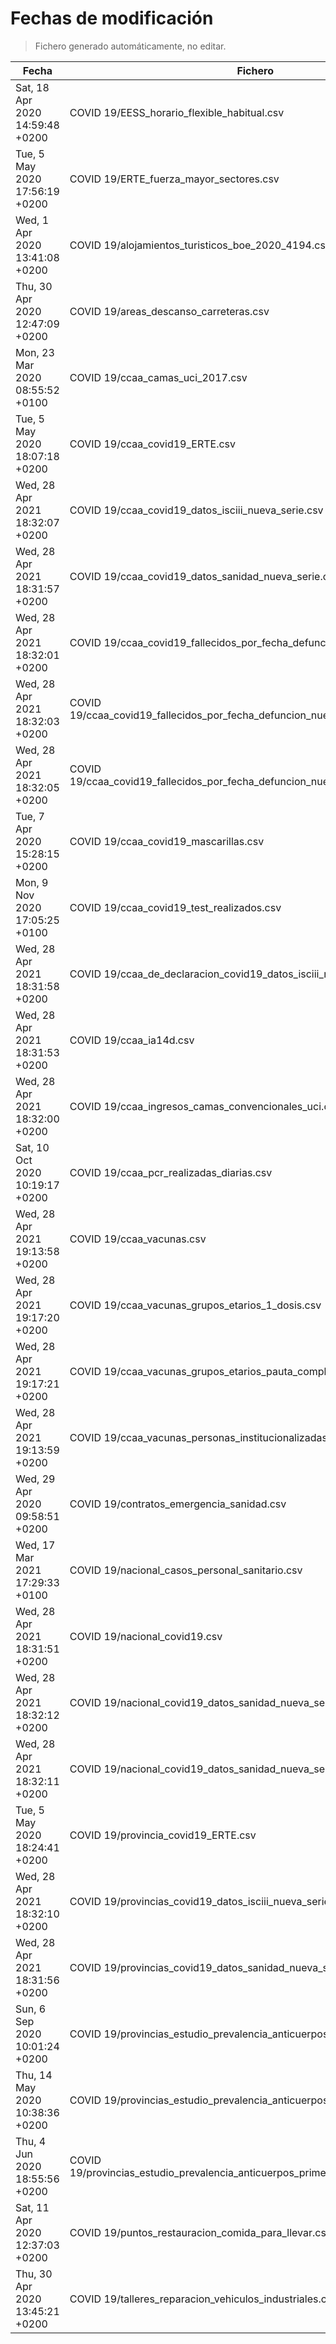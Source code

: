 # Fechas de modificación

> Fichero generado automáticamente, no editar.

| Fecha                           | Fichero                  |
|---------------------------------|--------------------------|
| Sat, 18 Apr 2020 14:59:48 +0200  | COVID 19/EESS_horario_flexible_habitual.csv |
| Tue, 5 May 2020 17:56:19 +0200  | COVID 19/ERTE_fuerza_mayor_sectores.csv |
| Wed, 1 Apr 2020 13:41:08 +0200  | COVID 19/alojamientos_turisticos_boe_2020_4194.csv |
| Thu, 30 Apr 2020 12:47:09 +0200  | COVID 19/areas_descanso_carreteras.csv |
| Mon, 23 Mar 2020 08:55:52 +0100  | COVID 19/ccaa_camas_uci_2017.csv |
| Tue, 5 May 2020 18:07:18 +0200  | COVID 19/ccaa_covid19_ERTE.csv |
| Wed, 28 Apr 2021 18:32:07 +0200  | COVID 19/ccaa_covid19_datos_isciii_nueva_serie.csv |
| Wed, 28 Apr 2021 18:31:57 +0200  | COVID 19/ccaa_covid19_datos_sanidad_nueva_serie.csv |
| Wed, 28 Apr 2021 18:32:01 +0200  | COVID 19/ccaa_covid19_fallecidos_por_fecha_defuncion_nueva_serie.csv |
| Wed, 28 Apr 2021 18:32:03 +0200  | COVID 19/ccaa_covid19_fallecidos_por_fecha_defuncion_nueva_serie_long.csv |
| Wed, 28 Apr 2021 18:32:05 +0200  | COVID 19/ccaa_covid19_fallecidos_por_fecha_defuncion_nueva_serie_original.csv |
| Tue, 7 Apr 2020 15:28:15 +0200  | COVID 19/ccaa_covid19_mascarillas.csv |
| Mon, 9 Nov 2020 17:05:25 +0100  | COVID 19/ccaa_covid19_test_realizados.csv |
| Wed, 28 Apr 2021 18:31:58 +0200  | COVID 19/ccaa_de_declaracion_covid19_datos_isciii_nueva_serie.csv |
| Wed, 28 Apr 2021 18:31:53 +0200  | COVID 19/ccaa_ia14d.csv |
| Wed, 28 Apr 2021 18:32:00 +0200  | COVID 19/ccaa_ingresos_camas_convencionales_uci.csv |
| Sat, 10 Oct 2020 10:19:17 +0200  | COVID 19/ccaa_pcr_realizadas_diarias.csv |
| Wed, 28 Apr 2021 19:13:58 +0200  | COVID 19/ccaa_vacunas.csv |
| Wed, 28 Apr 2021 19:17:20 +0200  | COVID 19/ccaa_vacunas_grupos_etarios_1_dosis.csv |
| Wed, 28 Apr 2021 19:17:21 +0200  | COVID 19/ccaa_vacunas_grupos_etarios_pauta_completa.csv |
| Wed, 28 Apr 2021 19:13:59 +0200  | COVID 19/ccaa_vacunas_personas_institucionalizadas.csv |
| Wed, 29 Apr 2020 09:58:51 +0200  | COVID 19/contratos_emergencia_sanidad.csv |
| Wed, 17 Mar 2021 17:29:33 +0100  | COVID 19/nacional_casos_personal_sanitario.csv |
| Wed, 28 Apr 2021 18:31:51 +0200  | COVID 19/nacional_covid19.csv |
| Wed, 28 Apr 2021 18:32:12 +0200  | COVID 19/nacional_covid19_datos_sanidad_nueva_serie.csv |
| Wed, 28 Apr 2021 18:32:11 +0200  | COVID 19/nacional_covid19_datos_sanidad_nueva_serie_grupos_edad.csv |
| Tue, 5 May 2020 18:24:41 +0200  | COVID 19/provincia_covid19_ERTE.csv |
| Wed, 28 Apr 2021 18:32:10 +0200  | COVID 19/provincias_covid19_datos_isciii_nueva_serie.csv |
| Wed, 28 Apr 2021 18:31:56 +0200  | COVID 19/provincias_covid19_datos_sanidad_nueva_serie.csv |
| Sun, 6 Sep 2020 10:01:24 +0200  | COVID 19/provincias_estudio_prevalencia_anticuerpos_final.csv |
| Thu, 14 May 2020 10:38:36 +0200  | COVID 19/provincias_estudio_prevalencia_anticuerpos_primera_ronda.csv |
| Thu, 4 Jun 2020 18:55:56 +0200  | COVID 19/provincias_estudio_prevalencia_anticuerpos_primera_y_segunda_ronda.csv |
| Sat, 11 Apr 2020 12:37:03 +0200  | COVID 19/puntos_restauracion_comida_para_llevar.csv |
| Thu, 30 Apr 2020 13:45:21 +0200  | COVID 19/talleres_reparacion_vehiculos_industriales.csv |
